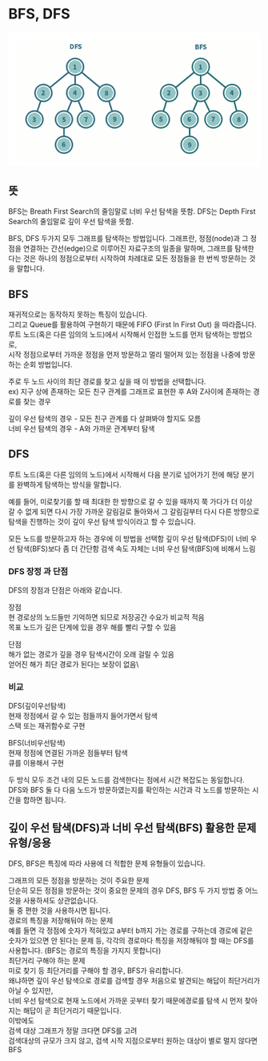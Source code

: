 # BFS, DFS

![img.png](img.png)

## 뜻
BFS는 Breath First Search의 줄임말로 너비 우선 탐색을 뜻함.
DFS는 Depth First Search의 줄임말로 깊이 우선 탐색을 뜻함.

BFS, DFS 두가지 모두 그래프를 탐색하는 방법입니다.
그래프란, 정점(node)과 그 정점을 연결하는 간선(edge)으로 이루어진 자료구조의 일종을 말하며,
그래프를 탐색한다는 것은 하나의 정점으로부터 시작하여 차례대로 모든 정점들을 한 번씩 방문하는 것을 말합니다.

## BFS 
재귀적으로는 동작하지 못하는 특징이 있습니다.\
그리고 Queue를 활용하여 구현하기 때문에 FIFO (First In First Out) 을 따라줍니다.\
루트 노드(혹은 다른 임의의 노드)에서 시작해서 인접한 노드를 먼저 탐색하는 방법으로,\
시작 정점으로부터 가까운 정점을 먼저 방문하고 멀리 떨어져 있는 정점을 나중에 방문하는 순회 방법입니다.

주로 두 노드 사이의 최단 경로를 찾고 싶을 때 이 방법을 선택합니다.\
ex) 지구 상에 존재하는 모든 친구 관계를 그래프로 표현한 후 A와 Z사이에 존재하는 경로를 찾는 경우

깊이 우선 탐색의 경우 - 모든 친구 관계를 다 살펴봐야 할지도 모름\
너비 우선 탐색의 경우 - A와 가까운 관계부터 탐색

## DFS
루트 노드(혹은 다른 임의의 노드)에서 시작해서 다음 분기로 넘어가기 전에 해당 분기를 완벽하게 탐색하는 방식을 말합니다.

예를 들어, 미로찾기를 할 때 최대한 한 방향으로 갈 수 있을 때까지 쭉 가다가 더 이상 갈 수 없게 되면 다시 가장 가까운 갈림길로 돌아와서 그 갈림길부터 다시 다른 방향으로 탐색을 진행하는 것이 깊이 우선 탐색 방식이라고 할 수 있습니다.

모든 노드를 방문하고자 하는 경우에 이 방법을 선택함
깊이 우선 탐색(DFS)이 너비 우선 탐색(BFS)보다 좀 더 간단함
검색 속도 자체는 너비 우선 탐색(BFS)에 비해서 느림

### DFS 장정 과 단점
DFS의 장점과 단점은 아래와 같습니다.

장점\
현 경로상의 노드들만 기억하면 되므로 저장공간 수요가 비교적 적음\
목표 노드가 깊은 단계에 있을 경우 해를 빨리 구할 수 있음

단점\
해가 없는 경로가 깊을 경우 탐색시간이 오래 걸릴 수 있음\
얻어진 해가 최단 경로가 된다는 보장이 없음\



### 비교
DFS(깊이우선탐색)	\
현재 정점에서 갈 수 있는 점들까지 들어가면서 탐색\
스택 또는 재귀함수로 구현

BFS(너비우선탐색)\
현재 정점에 연결된 가까운 점들부터 탐색\
큐를 이용해서 구현

두 방식 모두 조건 내의 모든 노드를 검색한다는 점에서 시간 복잡도는 동일합니다.\
DFS와 BFS 둘 다 다음 노드가 방문하였는지를 확인하는 시간과 각 노드를 방문하는 시간을 합하면 됩니다.

## 깊이 우선 탐색(DFS)과 너비 우선 탐색(BFS) 활용한 문제 유형/응용

DFS, BFS은 특징에 따라 사용에 더 적합한 문제 유형들이 있습니다.

그래프의 모든 정점을 방문하는 것이 주요한 문제\
단순히 모든 정점을 방문하는 것이 중요한 문제의 경우 DFS, BFS 두 가지 방법 중 어느 것을 사용하셔도 상관없습니다.\
둘 중 편한 것을 사용하시면 됩니다.\
경로의 특징을 저장해둬야 하는 문제\
예를 들면 각 정점에 숫자가 적혀있고 a부터 b까지 가는 경로를 구하는데 경로에 같은 숫자가 있으면 안 된다는 문제 등, 각각의 경로마다 특징을 저장해둬야 할 때는 DFS를 사용합니다. (BFS는 경로의 특징을 가지지 못합니다)\
최단거리 구해야 하는 문제\
미로 찾기 등 최단거리를 구해야 할 경우, BFS가 유리합니다.\
왜냐하면 깊이 우선 탐색으로 경로를 검색할 경우 처음으로 발견되는 해답이 최단거리가 아닐 수 있지만,\
너비 우선 탐색으로 현재 노드에서 가까운 곳부터 찾기 때문에경로를 탐색 시 먼저 찾아지는 해답이 곧 최단거리기 때문입니다.\
이밖에도\
검색 대상 그래프가 정말 크다면 DFS를 고려\
검색대상의 규모가 크지 않고, 검색 시작 지점으로부터 원하는 대상이 별로 멀지 않다면 BFS